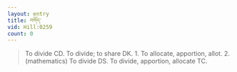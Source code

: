 ```yaml
---
layout: entry
title: བགོད་
vid: Hill:0259
count: 0
---
```

> To divide CD\. To divide; to share DK\. 1\. To allocate, apportion, allot\. 2\. (mathematics) To divide DS\. To divide, apportion, allocate TC\.


